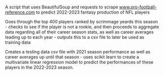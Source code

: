 A script that uses BeautifulSoup and requests to scrape www.pro-football-reference.com to predict 2022-2023 fantasy production of NFL players

Goes through the top 400 players ranked by scrimmage yeards this season - checks to see if the player is not a rookie, and then proceeds to aggregate data
regarding all of their career season stats, as well as career averages leading up to each year - outputs this to a csv file to later be used as training data

Creates a testing data csv file with 2021 season performance as well as career averages up until that season - uses scikit learn to create a multivariate 
linear regression model to predict the performances of these players in the 2022-2023 season.
